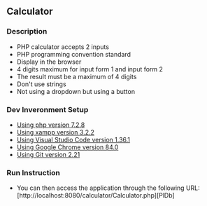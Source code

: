 ## Calculator

### Description
- PHP calculator accepts 2 inputs
- PHP programming convention standard
- Display in the browser
- 4 digits maximum for input form 1 and input form 2
- The result must be a maximum of 4 digits
- Don't use strings
- Not using a dropdown but using a button

### Dev Inveronment Setup
- [Using php version 7.2.8](https://www.php.net/manual/en/install.php)
- [Using xampp version 3.2.2](https://www.apachefriends.org/download.html)
- [Using Visual Studio Code version 1.36.1](https://code.visualstudio.com/download)
- [Using Google Chrome version 84.0](https://www.google.com/intl/id_id/chrome/)
- [Using Git version 2.21](https://git-scm.com/book/en/v2/Getting-Started-Installing-Git)

### Run Instruction
- You can then access the application through the following URL:[http://localhost:8080/calculator/Calculator.php][PlDb]
